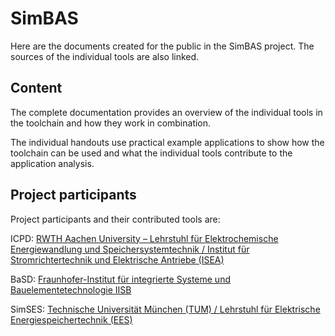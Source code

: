 # SimBAS

Here are the documents created for the public in the SimBAS project. The sources of the individual tools are also linked.

## Content

The complete documentation provides an overview of the individual tools in the toolchain and how they work in combination. 

The individual handouts use practical example applications to show how the toolchain can be used and what the individual tools contribute to the application analysis.

## Project participants

Project participants and their contributed tools are:

ICPD: [RWTH Aachen University – Lehrstuhl für Elektrochemische Energiewandlung und Speichersystemtechnik / Institut für Stromrichtertechnik und Elektrische Antriebe (ISEA)](https://git.rwth-aachen.de/isea/isea-cell-and-pack-database)

BaSD: [Fraunhofer-Institut für integrierte Systeme und Bauelementetechnologie IISB](https://github.com/foxBMS/BaSD)

SimSES: [Technische Universität München (TUM) / Lehrstuhl für Elektrische Energiespeichertechnik (EES)](https://gitlab.lrz.de/open-ees-ses/simses)
